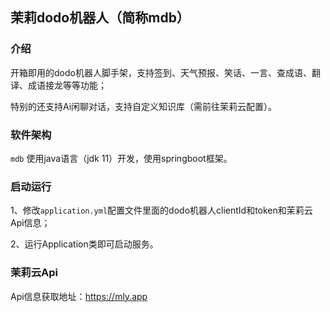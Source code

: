 ## 茉莉dodo机器人（简称mdb）

### 介绍
开箱即用的dodo机器人脚手架，支持签到、天气预报、笑话、一言、查成语、翻译、成语接龙等等功能；

特别的还支持Ai闲聊对话，支持自定义知识库（需前往茉莉云配置）。

### 软件架构
`mdb` 使用java语言（jdk 11）开发，使用springboot框架。

### 启动运行
1、修改`application.yml`配置文件里面的dodo机器人clientId和token和茉莉云Api信息；

2、运行Application类即可启动服务。

### 茉莉云Api
Api信息获取地址：https://mly.app